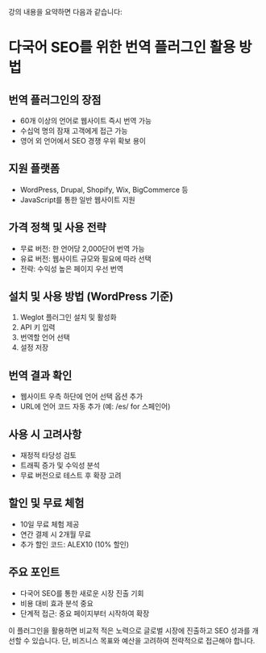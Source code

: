 강의 내용을 요약하면 다음과 같습니다:

# 다국어 SEO를 위한 번역 플러그인 활용 방법

## 번역 플러그인의 장점

- 60개 이상의 언어로 웹사이트 즉시 번역 가능
- 수십억 명의 잠재 고객에게 접근 가능
- 영어 외 언어에서 SEO 경쟁 우위 확보 용이

## 지원 플랫폼

- WordPress, Drupal, Shopify, Wix, BigCommerce 등
- JavaScript를 통한 일반 웹사이트 지원

## 가격 정책 및 사용 전략

- 무료 버전: 한 언어당 2,000단어 번역 가능
- 유료 버전: 웹사이트 규모와 필요에 따라 선택
- 전략: 수익성 높은 페이지 우선 번역

## 설치 및 사용 방법 (WordPress 기준)

1. Weglot 플러그인 설치 및 활성화
2. API 키 입력
3. 번역할 언어 선택
4. 설정 저장

## 번역 결과 확인

- 웹사이트 우측 하단에 언어 선택 옵션 추가
- URL에 언어 코드 자동 추가 (예: /es/ for 스페인어)

## 사용 시 고려사항

- 재정적 타당성 검토
- 트래픽 증가 및 수익성 분석
- 무료 버전으로 테스트 후 확장 고려

## 할인 및 무료 체험

- 10일 무료 체험 제공
- 연간 결제 시 2개월 무료
- 추가 할인 코드: ALEX10 (10% 할인)

## 주요 포인트

- 다국어 SEO를 통한 새로운 시장 진출 기회
- 비용 대비 효과 분석 중요
- 단계적 접근: 중요 페이지부터 시작하여 확장

이 플러그인을 활용하면 비교적 적은 노력으로 글로벌 시장에 진출하고 SEO 성과를 개선할 수 있습니다. 단, 비즈니스 목표와 예산을 고려하여 전략적으로 접근해야 합니다.
